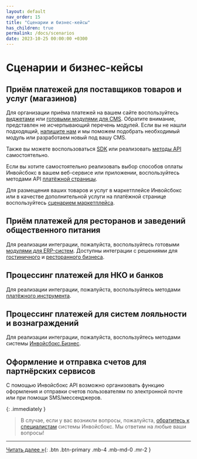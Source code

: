 ```yaml
---
layout: default
nav_order: 15
title: "Сценарии и бизнес-кейсы"
has_children: true
permalink: /docs/scenarios
date: 2023-10-25 00:00:00 +0300
---
```


# Сценарии и бизнес-кейсы

## Приём платежей для поставщиков товаров и услуг (магазинов)

Для организации приёма платежей на вашем сайте воспользуйтесь [виджетами](/docs/merchant/widget) или [готовыми модулями для CMS](/docs/merchant/cms).
Обратите внимание, представлен не исчерпывающий перечень модулей. Если вы не нашли подходящий, [напишите нам](https://www.invoicebox.ru/ru/contacts/feedback.html) и
мы поможем подобрать необходимый модуль или разработаем новый под вашу CMS.

Также вы можете воспользоваться [SDK](/docs/merchant/sdk) или реализовать [методы API](/docs/merchant) самостоятельно.

Если вы хотите самостоятельно реализовать выбор способов оплаты Инвойсбокс в вашем веб-сервисе или приложении, воспользуйтесь методами API [платёжной страницы](/docs/merchant/guarantee).

Для размещения ваших товаров и услуг в маркетплейсе Инвойсбокс или в качестве дополнительной услуги на платёжной странице воспользуйтесь [сценарием маркетплейса](/docs/marketplace).

## Приём платежей для ресторанов и заведений общественного питания

Для реализации интеграции, пожалуйста, воспользуйтесь готовыми [модулями для ERP-систем](/docs/merchant/erp).
Доступны интеграции с решениями для [гостиничного](/docs/scenarios/pms) и [ресторанного бизнеса](/docs/scenarios/ras).

## Процессинг платежей для НКО и банков

Для реализации интеграции, пожалуйста, воспользуйтесь методами [платёжного инструмента](/docs/payment).

## Процессинг платежей для систем лояльности и вознаграждений

Для реализации интеграции, пожалуйста, воспользуйтесь методами системы [Инвойсбокс.Бизнес](/docs/business).

## Оформление и отправка счетов для партнёрских сервисов

С помощью Инвойсбокс API возможно организовать функцию оформления и отправки счетов пользователям
по электронной почте или при помощи SMS/мессенджеров.

{: .immediately }
> В случае, если у вас возникли вопросы, пожалуйста, [обратитесь к специалистам](https://www.invoicebox.ru/ru/contacts/feedback.html)
> системы Инвойсбокс. Мы ответим на любые ваши вопросы!


---

[Читать далее &raquo;](/docs/definition/){: .btn .btn-primary .mb-4 .mb-md-0 .mr-2 }
